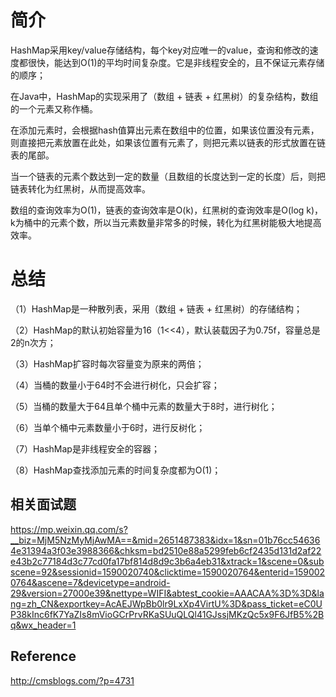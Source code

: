 # 简介
HashMap采用key/value存储结构，每个key对应唯一的value，查询和修改的速度都很快，能达到O(1)的平均时间复杂度。它是非线程安全的，且不保证元素存储的顺序；

在Java中，HashMap的实现采用了（数组 + 链表 + 红黑树）的复杂结构，数组的一个元素又称作桶。

在添加元素时，会根据hash值算出元素在数组中的位置，如果该位置没有元素，则直接把元素放置在此处，如果该位置有元素了，则把元素以链表的形式放置在链表的尾部。

当一个链表的元素个数达到一定的数量（且数组的长度达到一定的长度）后，则把链表转化为红黑树，从而提高效率。

数组的查询效率为O(1)，链表的查询效率是O(k)，红黑树的查询效率是O(log k)，k为桶中的元素个数，所以当元素数量非常多的时候，转化为红黑树能极大地提高效率。

# 总结

（1）HashMap是一种散列表，采用（数组 + 链表 + 红黑树）的存储结构；

（2）HashMap的默认初始容量为16（1<<4），默认装载因子为0.75f，容量总是2的n次方；

（3）HashMap扩容时每次容量变为原来的两倍；

（4）当桶的数量小于64时不会进行树化，只会扩容；

（5）当桶的数量大于64且单个桶中元素的数量大于8时，进行树化；

（6）当单个桶中元素数量小于6时，进行反树化；

（7）HashMap是非线程安全的容器；

（8）HashMap查找添加元素的时间复杂度都为O(1)；

## 相关面试题
https://mp.weixin.qq.com/s?__biz=MjM5NzMyMjAwMA==&mid=2651487383&idx=1&sn=01b76cc546364e31394a3f03e3988366&chksm=bd2510e88a5299feb6cf2435d131d2af22e43b2c77184d3c77cd0fa17bf814d8d9c3b6a4eb31&xtrack=1&scene=0&subscene=92&sessionid=1590020740&clicktime=1590020764&enterid=1590020764&ascene=7&devicetype=android-29&version=27000e39&nettype=WIFI&abtest_cookie=AAACAA%3D%3D&lang=zh_CN&exportkey=AcAEJWpBb0lr9LxXp4VirtU%3D&pass_ticket=eC0UP38kInc6fK7YaZIs8mVioGCrPrvRKaSUuQLQl41GJssjMKzQc5x9F6JfB5%2Bq&wx_header=1

## Reference
http://cmsblogs.com/?p=4731
